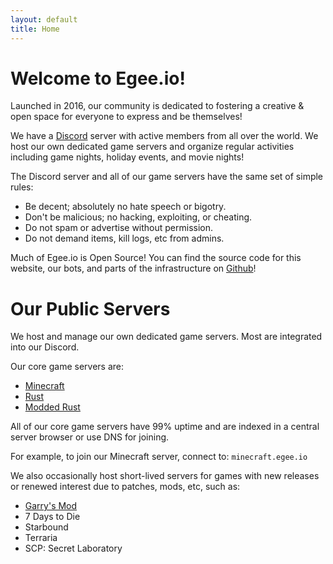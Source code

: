 ```yaml
---
layout: default
title: Home
---
```


# Welcome to Egee.io!

Launched in 2016, our community is dedicated to fostering a creative & open space for everyone to express and be themselves!

We have a [Discord](https://discord.gg/EMbcgR8) server with active members from all over the world. We host our own dedicated game servers and organize regular activities including game nights, holiday events, and movie nights!

The Discord server and all of our game servers have the same set of simple rules:

* Be decent; absolutely no hate speech or bigotry.
* Don't be malicious; no hacking, exploiting, or cheating.
* Do not spam or advertise without permission.
* Do not demand items, kill logs, etc from admins.

Much of Egee.io is Open Source! You can find the source code for this website, our bots, and parts of the infrastructure on [Github](https://github.com/Egeeio)!

# Our Public Servers

We host and manage our own dedicated game servers. Most are integrated into our Discord.

Our core game servers are:

* [Minecraft](/minecraft)
* [Rust](/rust)
* [Modded Rust](/modded-rust) 

All of our core game servers have 99% uptime and are indexed in a central server browser or use DNS for joining.

For example, to join our Minecraft server, connect to: `minecraft.egee.io`

We also occasionally host short-lived servers for games with new releases or renewed interest due to patches, mods, etc, such as:

* [Garry's Mod](/gmod)
* 7 Days to Die
* Starbound
* Terraria
* SCP: Secret Laboratory
